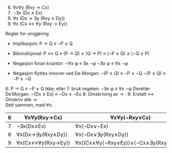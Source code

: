 
6. ∀x∀y (Rxy → Cx)
7. ¬∃x (Dx ∧ Ex)
8. ∀x (Dx → ∃y (Rxy ∧ Dy))
9. ∀x (Cx ↔ ∀y (Rxy → Ey))
    
    
Regler for omgjøring
- Implikasjon:
	P → Q ≡ ¬P ∨ Q
	
- Bikondisjonal:
	P ↔ Q ≡ (P → Q) ∧ (Q → P) ≡ (¬P ∨ Q) ∧ (¬Q ∨ P)

- Negasjon foran kvantor:
	¬∀x φ ≡ ∃x ¬φ
	¬∃x φ ≡ ∀x ¬φ

- Negasjon flyttes innover ved De Morgan:
    ¬(P ∧ Q) ≡ ¬P ∨ ¬Q
    ¬(P ∨ Q) ≡ ¬P ∧ ¬Q


6:
	P → Q ≡ ¬P ∨ Q        ikke, eller
7:
	bruk regelen: ¬∃x φ ≡ ∀x ¬φ 
	Deretter De Morgan: ¬(Dx ∧ Ex) ≡ ¬Dx ∨ ¬Ex
8:
	Omskriving av → :
9:
	Erstatt ↔
	Omskriv alle → 	
	Sett sammen, med ∀x.

| 6   | ∀x∀y(Rxy→Cx)      | ∀x∀y(¬Rxy∨Cx)                          |
| --- | ----------------- | -------------------------------------- |
| 7   | ¬∃x(Dx∧Ex)        | ∀x(¬Dx∨¬Ex)                            |
| 8   | ∀x(Dx→∃y(Rxy∧Dy)) | ∀x(¬Dx∨∃y(Rxy∧Dy))                     |
| 9   | ∀x(Cx↔∀y(Rxy→Ey)) | ∀x((Cx∧∀y(¬Rxy∨Ey))∨(¬Cx∧∃y(Rxy∧¬Ey))) |
